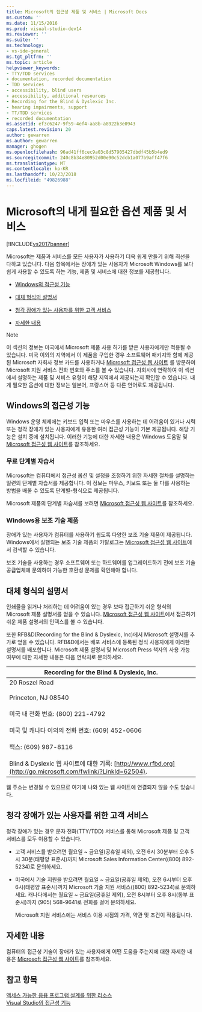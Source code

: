 ```yaml
---
title: Microsoft의 접근성 제품 및 서비스 | Microsoft Docs
ms.custom: ''
ms.date: 11/15/2016
ms.prod: visual-studio-dev14
ms.reviewer: ''
ms.suite: ''
ms.technology:
- vs-ide-general
ms.tgt_pltfrm: ''
ms.topic: article
helpviewer_keywords:
- TTY/TDD services
- documentation, recorded documentation
- TDD services
- accessibility, blind users
- accessibility, additional resources
- Recording for the Blind & Dyslexic Inc.
- hearing impairments, support
- TT/TDD services
- recorded documentation
ms.assetid: ef3c6247-9f59-4ef4-aa8b-a8922b3e0943
caps.latest.revision: 20
author: gewarren
ms.author: gewarren
manager: ghogen
ms.openlocfilehash: 96ad41ff6cec9a03c8d57905427dbdf45b5b4ed9
ms.sourcegitcommit: 240c8b34e80952d00e90c52dcb1a077b9aff47f6
ms.translationtype: MT
ms.contentlocale: ko-KR
ms.lasthandoff: 10/23/2018
ms.locfileid: "49826988"
---
```

# <a name="accessibility-products-and-services-from-microsoft"></a>Microsoft의 내게 필요한 옵션 제품 및 서비스
[!INCLUDE[vs2017banner](../../includes/vs2017banner.md)]

  
Microsoft는 제품과 서비스를 모든 사용자가 사용하기 더욱 쉽게 만들기 위해 최선을 다하고 있습니다. 다음 항목에서는 장애가 있는 사용자가 Microsoft Windows를 보다 쉽게 사용할 수 있도록 하는 기능, 제품 및 서비스에 대한 정보를 제공합니다.  
  
-   [Windows의 접근성 기능](../../ide/reference/accessibility-products-and-services-from-microsoft.md#windows)  
  
-   [대체 형식의 설명서](../../ide/reference/accessibility-products-and-services-from-microsoft.md#altfortmats)  
  
-   [청각 장애가 있는 사용자를 위한 고객 서비스](../../ide/reference/accessibility-products-and-services-from-microsoft.md#hearing)  
  
-   [자세한 내용](../../ide/reference/accessibility-products-and-services-from-microsoft.md#moreinfo)  
  
> [!NOTE]
>  이 섹션의 정보는 미국에서 Microsoft 제품 사용 허가를 받은 사용자에게만 적용될 수 있습니다. 미국 이외의 지역에서 이 제품을 구입한 경우 소프트웨어 패키지와 함께 제공된 Microsoft 자회사 정보 카드를 사용하거나 [Microsoft 접근성 웹 사이트](http://go.microsoft.com/fwlink/?LinkId=8431) 를 방문하여 Microsoft 지원 서비스 전화 번호와 주소를 볼 수 있습니다. 자회사에 연락하여 이 섹션에서 설명하는 제품 및 서비스 유형이 해당 지역에서 제공되는지 확인할 수 있습니다. 내게 필요한 옵션에 대한 정보는 일본어, 프랑스어 등 다른 언어로도 제공됩니다.  
  
##  <a name="windows"></a> Windows의 접근성 기능  
 Windows 운영 체제에는 키보드 입력 또는 마우스를 사용하는 데 어려움이 있거나 시력 또는 청각 장애가 있는 사용자에게 유용한 여러 접근성 기능이 기본 제공됩니다. 해당 기능은 설치 중에 설치됩니다. 이러한 기능에 대한 자세한 내용은 Windows 도움말 및 [Microsoft 접근성 웹 사이트](http://go.microsoft.com/fwlink/?LinkId=8431)를 참조하세요.  
  
### <a name="free-step-by-step-tutorials"></a>무료 단계별 자습서  
 Microsoft는 컴퓨터에서 접근성 옵션 및 설정을 조정하기 위한 자세한 절차를 설명하는 일련의 단계별 자습서를 제공합니다. 이 정보는 마우스, 키보드 또는 둘 다를 사용하는 방법을 배울 수 있도록 단계별-형식으로 제공됩니다.  
  
 Microsoft 제품의 단계별 자습서를 보려면 [Microsoft 접근성 웹 사이트](http://go.microsoft.com/fwlink/?LinkId=8431)를 참조하세요.  
  
### <a name="assistive-technology-products-for-windows"></a>Windows용 보조 기술 제품  
 장애가 있는 사용자가 컴퓨터를 사용하기 쉽도록 다양한 보조 기술 제품이 제공됩니다. Windows에서 실행되는 보조 기술 제품의 카탈로그는 [Microsoft 접근성 웹 사이트](http://go.microsoft.com/fwlink/?LinkId=8431)에서 검색할 수 있습니다.  
  
 보조 기술을 사용하는 경우 소프트웨어 또는 하드웨어를 업그레이드하기 전에 보조 기술 공급업체에 문의하여 가능한 호환성 문제를 확인해야 합니다.  
  
##  <a name="altfortmats"></a> 대체 형식의 설명서  
 인쇄물을 읽거나 처리하는 데 어려움이 있는 경우 보다 접근하기 쉬운 형식의 Microsoft 제품 설명서를 얻을 수 있습니다. [Microsoft 접근성 웹 사이트](http://go.microsoft.com/fwlink/?LinkId=8431)에서 접근하기 쉬운 제품 설명서의 인덱스를 볼 수 있습니다.  
  
 또한 RFB&D(Recording for the Blind & Dyslexic, Inc)에서 Microsoft 설명서를 추가로 얻을 수 있습니다. RFB&D에서는 배포 서비스에 등록된 정식 사용자에게 이러한 설명서를 배포합니다. Microsoft 제품 설명서 및 Microsoft Press 책자의 사용 가능 여부에 대한 자세한 내용은 다음 연락처로 문의하세요.  
  
|Recording for the Blind & Dyslexic, Inc.|  
|----------------------------------------------|  
|20 Roszel Road<br /><br /> Princeton, NJ 08540<br /><br /> 미국 내 전화 번호: (800) 221-4792<br /><br /> 미국 및 캐나다 이외의 전화 번호: (609) 452-0606<br /><br /> 팩스: (609) 987-8116<br /><br /> Blind & Dyslexic 웹 사이트에 대한 기록: [http://www.rfbd.org](http://go.microsoft.com/fwlink/?LinkId=62504).|  
  
 웹 주소는 변경될 수 있으므로 여기에 나와 있는 웹 사이트에 연결되지 않을 수도 있습니다.  
  
##  <a name="hearing"></a> 청각 장애가 있는 사용자를 위한 고객 서비스  
 청각 장애가 있는 경우 문자 전화(TTY/TDD) 서비스를 통해 Microsoft 제품 및 고객 서비스를 모두 이용할 수 있습니다.  
  
- 고객 서비스를 받으려면 월요일 ~ 금요일(공휴일 제외), 오전 6시 30분부터 오후 5시 30분(태평양 표준시)까지 Microsoft Sales Information Center((800) 892-5234)로 문의하세요.  
  
- 미국에서 기술 지원을 받으려면 월요일 ~ 금요일(공휴일 제외), 오전 6시부터 오후 6시(태평양 표준시)까지 Microsoft 기술 지원 서비스((800) 892-5234)로 문의하세요. 캐나다에서는 월요일 ~ 금요일(공휴일 제외), 오전 8시부터 오후 8시(동부 표준시)까지 (905) 568-9641로 전화를 걸어 문의하세요.  
  
  Microsoft 지원 서비스에는 서비스 이용 시점의 가격, 약관 및 조건이 적용됩니다.  
  
##  <a name="moreinfo"></a> 자세한 내용  
 컴퓨터의 접근성 기술이 장애가 있는 사용자에게 어떤 도움을 주는지에 대한 자세한 내용은 [Microsoft 접근성 웹 사이트](http://go.microsoft.com/fwlink/?LinkId=8431)를 참조하세요.  
  
## <a name="see-also"></a>참고 항목  
 [액세스 가능한 응용 프로그램 설계를 위한 리소스](../../ide/reference/resources-for-designing-accessible-applications.md)   
 [Visual Studio의 접근성 기능](../../ide/reference/accessibility-features-of-visual-studio.md)






